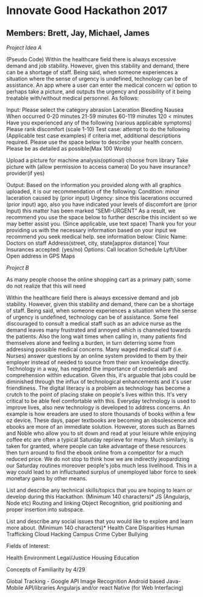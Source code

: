 # Innovate Good Hackathon 2017

## Members: Brett, Jay, Michael, James 

*Project Idea A*

(Pseudo Code)
Within the healthcare field there is always excessive demand and job stability. However, given this stability and demand, there can be a shortage of staff. Being said, when someone experiences a situation where the sense of urgency is undefined, technology can be of assistance. An app where a user can enter the medical concern w/ option to perhaps take a picture, and outputs the urgency and possibility of it being treatable with/without medical personnel. As follows:

Input:
Please select the category
abrasion
Laceration
Bleeding
Nausea 
When occurred 
0-20 minutes 
21-59 minutes 
60-119 minutes
120 < minutes
Have you experienced any of the following 
(various applicable symptoms)
Please rank discomfort 
(scale 1-10)
Test case: attempt to do the following
(Applicable test case examples)
if criteria met, additional descriptions required.
Please use the space below to describe your health concern. Please be as detailed as possible(Max 100
Words)

Upload a picture for machine analysis(optional) 
choose from library 
Take picture with (allow permission to access camera)
Do you have insurance?
provider(if yes)

Output:
Based on the information you provided along with all graphics uploaded, it is our recommendation of the following:
Condition: minor laceration caused by (prior input)
Urgency: since this lacerations occurred (prior input) ago, also you have indicated your levels of discomfort are (prior Input) this matter has been marked “SEMI-URGENT” As a result, we recommend you use the space below to further describe this incident so we may better assist you. (Since applicable, use text space)
Thank you for your providing us with the necessary information based on your input we recommend you seek medical help. see information below:
Clinic Name:
Doctors on staff
Address(street, city, state[approx distance]
Your Insurances accepted: (yes/no)
Options: 
Call location 
Schedule Lyft/Uber
Open address in GPS Maps

*Project B*

As many people choose the online shopping cart as a primary path, some do not realize that this will need 

Within the healthcare field there is always excessive demand and job stability. However, given this stability and demand, there can be a shortage of staff. Being said, when someone experiences a situation where the sense of urgency is undefined, technology can be of assistance. Some feel discouraged to consult a medical staff such as an advice nurse as the demand leaves many frustrated and annoyed which is channeled towards the patients. Also the long wait times when calling in, many patients find themselves alone and feeling a burden, in turn deterring some from addressing possible medical concerns. Many waged medical staff (i.e. Nurses) answer questions by an online system provided to them by their employer instead of needed to source from their own knowledge directly. Technology in a way, has negated the importance of credentials and comprehension within education. Given this, it's arguable that jobs could be diminished through the influx of technological enhancements and it's user friendliness. The digital literacy is a problem as technology has become a crutch to the point of placing stake on people's lives within this. It's very critical to be able feel comfortable with this.
Everyday technology is used to improve lives, also new technology is developed to address concerns. An example is how ereaders are used to store thousands of books within a few oz device. These days, paper textbooks are becoming an obsolescence and ebooks are more of an immediate solution. However, stores such as Barnes and Noble who allow you to sit down and read at your leisure while enjoying coffee etc are often a typical Saturday reprieve for many. Much similarly, is taken for granted, where people can take advantage of these resources then turn around to find the ebook online from a competitor for a much reduced price. We do not stop to think how we are indirectly jeopardizing our Saturday routines moreover people's jobs much less livelihood. This in a way could lead to an influctuated surplus of unemployed labor force to seek monetary gains by other means.

List and describe any technical skills/topics that you are hoping to learn or develop during this Hackathon. (Minimum 140 characters)*
JS (Angularjs, Node etc)
Routing and linking 
Object Recognition, grid positioning and proper insertion into subspace.

List and describe any social issues that you would like to explore and learn more about.  (Minimum 140 characters)*
Health Care Disparities
Human Trafficking 
Cloud Hacking
Campus Crime
Cyber Bullying

Fields of Interest:

Health Environment
Legal/Justice
Housing
Education

Concepts of Familiarity by 4/29

Global Tracking - Google API
Image Recognition 
Android based Java-Mobile API/libraries 
Angularjs and/or react Native (for Web Interfacing)
